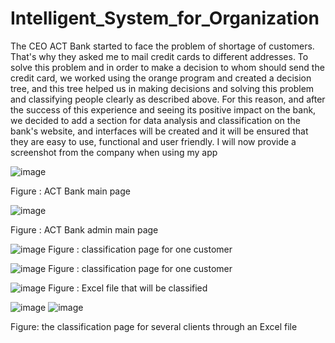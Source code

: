 # Intelligent_System_for_Organization
The CEO ACT Bank started to face the problem of shortage of customers. That's why they asked me to mail credit cards to different addresses. To solve this problem and in order to make a decision to whom should send the credit card, we worked using the orange program and created a decision tree, and this tree helped us in making decisions and solving this problem and classifying people clearly as described above. For this reason, and after the success of this experience and seeing its positive impact on the bank, we decided to add a section for data analysis and classification on the bank's website, and interfaces will be created and it will be ensured that they are easy to use, functional and user friendly. I will now provide a screenshot from the company when using my app

![image](https://user-images.githubusercontent.com/35701617/153746100-a72891bd-45d1-41e3-a57e-69f42766d719.png)

Figure : ACT Bank main page

![image](https://user-images.githubusercontent.com/35701617/153746112-5fd51a09-4c34-41d7-8b62-ee122d9ceaed.png)

Figure : ACT Bank admin main page

![image](https://user-images.githubusercontent.com/35701617/153746124-74d766af-679b-48bc-8dda-b23b3a1025bb.png)
Figure : classification page for one customer

![image](https://user-images.githubusercontent.com/35701617/153746128-b77d5e93-0a04-400e-ae84-3fbac1b7a448.png)
Figure : classification page for one customer

![image](https://user-images.githubusercontent.com/35701617/153746138-a1dd71c4-dcde-434e-a2a8-3bd242f780fc.png)
Figure : Excel file that will be classified

![image](https://user-images.githubusercontent.com/35701617/153746148-11cd4607-427b-4ea0-a7aa-c2be9f8d8734.png)
![image](https://user-images.githubusercontent.com/35701617/153746150-b499bedf-da4f-40fc-a3f0-ef29ade5c45b.png)

Figure: the classification page for several clients through an Excel file
